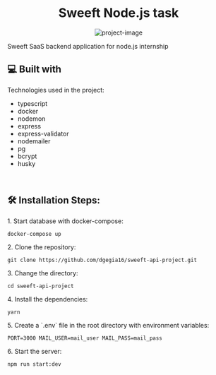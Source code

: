 <h1 align="center" id="title">Sweeft Node.js task</h1>

<p align="center"><img src="https://www.makingscience.com/wp-content/uploads/2022/09/BRAND-TOWARDS_SWEEFT-MAIN_LOGO-1.png" alt="project-image"></p>

<p id="description">Sweeft SaaS backend application for node.js internship</p>

<h2>💻 Built with</h2>

Technologies used in the project:

*   typescript
*   docker
*   nodemon
*   express
*   express-validator
*   nodemailer
*   pg
*   bcrypt
*   husky
<br>
<h2>🛠️ Installation Steps:</h2>

<p>1. Start database with docker-compose:</p>

```
docker-compose up
```

<p>2. Clone the repository:</p>

```
git clone https://github.com/dgegia16/sweeft-api-project.git
```

<p>3. Change the directory:</p>

```
cd sweeft-api-project
```

<p>4. Install the dependencies:</p>

```
yarn
```

<p>5. Create a `.env` file in the root directory with environment variables:</p>

```
PORT=3000 MAIL_USER=mail_user MAIL_PASS=mail_pass
```

<p>6. Start the server:</p>

```
npm run start:dev
```

  
  
